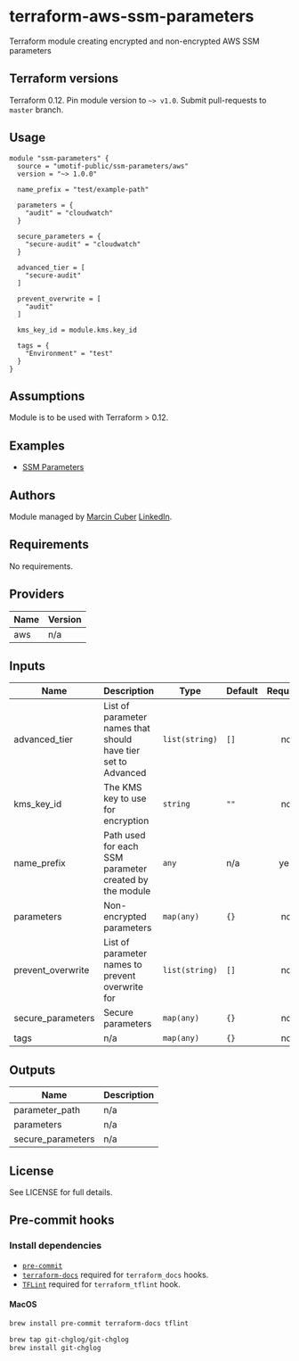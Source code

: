 # terraform-aws-ssm-parameters
Terraform module creating encrypted and non-encrypted AWS SSM parameters

## Terraform versions

Terraform 0.12. Pin module version to `~> v1.0`. Submit pull-requests to `master` branch.

## Usage

```hcl
module "ssm-parameters" {
  source = "umotif-public/ssm-parameters/aws"
  version = "~> 1.0.0"

  name_prefix = "test/example-path"

  parameters = {
    "audit" = "cloudwatch"
  }

  secure_parameters = {
    "secure-audit" = "cloudwatch"
  }

  advanced_tier = [
    "secure-audit"
  ]

  prevent_overwrite = [
    "audit"
  ]

  kms_key_id = module.kms.key_id

  tags = {
    "Environment" = "test"
  }
}
```

## Assumptions

Module is to be used with Terraform > 0.12.

## Examples

* [SSM Parameters](https://github.com/umotif-public/terraform-aws-ssm-parameters/tree/master/examples/core)

## Authors

Module managed by [Marcin Cuber](https://github.com/marcincuber) [LinkedIn](https://www.linkedin.com/in/marcincuber/).

<!-- BEGINNING OF PRE-COMMIT-TERRAFORM DOCS HOOK -->
## Requirements

No requirements.

## Providers

| Name | Version |
|------|---------|
| aws | n/a |

## Inputs

| Name | Description | Type | Default | Required |
|------|-------------|------|---------|:--------:|
| advanced\_tier | List of parameter names that should have tier set to Advanced | `list(string)` | `[]` | no |
| kms\_key\_id | The KMS key to use for encryption | `string` | `""` | no |
| name\_prefix | Path used for each SSM parameter created by the module | `any` | n/a | yes |
| parameters | Non-encrypted parameters | `map(any)` | `{}` | no |
| prevent\_overwrite | List of parameter names to prevent overwrite for | `list(string)` | `[]` | no |
| secure\_parameters | Secure parameters | `map(any)` | `{}` | no |
| tags | n/a | `map(any)` | `{}` | no |

## Outputs

| Name | Description |
|------|-------------|
| parameter\_path | n/a |
| parameters | n/a |
| secure\_parameters | n/a |

<!-- END OF PRE-COMMIT-TERRAFORM DOCS HOOK -->

## License

See LICENSE for full details.

## Pre-commit hooks

### Install dependencies

* [`pre-commit`](https://pre-commit.com/#install)
* [`terraform-docs`](https://github.com/segmentio/terraform-docs) required for `terraform_docs` hooks.
* [`TFLint`](https://github.com/terraform-linters/tflint) required for `terraform_tflint` hook.

#### MacOS

```bash
brew install pre-commit terraform-docs tflint

brew tap git-chglog/git-chglog
brew install git-chglog
```
